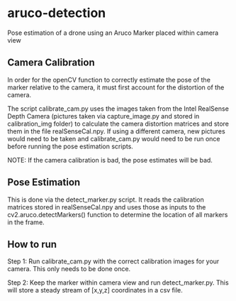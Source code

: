 # aruco-detection
Pose estimation of a drone using an Aruco Marker placed within camera view


## Camera Calibration
In order for the openCV function to correctly estimate the pose of the marker relative to the camera, it must first account for the distortion of the camera. 

The script calibrate_cam.py uses the images taken from the Intel RealSense Depth Camera (pictures taken via capture_image.py and stored in calibration_img folder) to calculate the camera distortion matrices and store them in the file realSenseCal.npy. If using a different camera, new pictures would need to be taken and calibrate_cam.py would need to be run once before running the pose estimation scripts.

NOTE: If the camera calibration is bad, the pose estimates will be bad.

## Pose Estimation
This is done via the detect_marker.py script. It reads the calibration matrices stored in realSenseCal.npy and uses those as inputs to the cv2.aruco.detectMarkers() function to determine the location of all markers in the frame.

## How to run
Step 1: Run calibrate_cam.py with the correct calibration images for your camera. This only needs to be done once.

Step 2: Keep the marker within camera view and run detect_marker.py. This will store a steady stream of [x,y,z] coordinates in a csv file.

